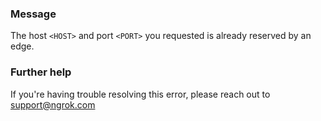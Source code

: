 
### Message
The host <code>&lt;HOST&gt;</code> and port <code>&lt;PORT&gt;</code> you requested is already reserved by an edge.

### Further help
If you're having trouble resolving this error, please reach out to [support@ngrok.com](mailto:support@ngrok.com?subject=Help%20with%20ERR_NGROK_381)

